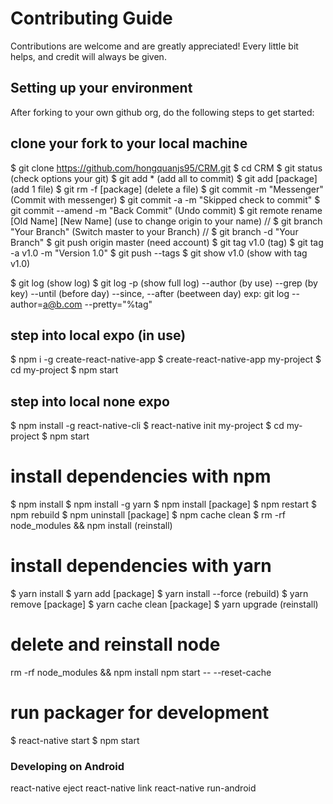 # Contributing Guide

Contributions are welcome and are greatly appreciated! Every little bit helps, and credit will
always be given.

## Setting up your environment

After forking to your own github org, do the following steps to get started:

## clone your fork to your local machine
$ git clone https://github.com/hongquanjs95/CRM.git
$ cd  CRM
$ git status (check options your git)
$ git add * (add all to commit)
$ git add [package] (add 1 file)
$ git rm -f [package] (delete a file)
$ git commit -m "Messenger" (Commit with messenger)
$ git commit -a -m "Skipped check to commit"
$ git commit --amend -m "Back Commit" (Undo commit)
$ git remote rename [Old Name] [New Name] (use to change origin to your name)
// $ git branch "Your Branch" (Switch master to your Branch)
// $ git branch -d "Your Branch"
$ git push origin master (need account)
$ git tag v1.0 (tag)
$ git tag -a v1.0 -m "Version 1.0"
$ git push --tags
$ git show v1.0 (show with tag v1.0)

$ git log (show log)
$ git log -p (show full log) --author (by use) --grep (by key) --until (before day) --since, --after (beetween day)
exp: git log --author=a@b.com --pretty="%tag"  
## step into local expo (in use)
$ npm i -g create-react-native-app
$ create-react-native-app my-project
$ cd my-project
$ npm start

## step into local none expo
$ npm install -g react-native-cli
$ react-native init my-project
$ cd my-project
$ npm start

# install dependencies with npm
$ npm install
$ npm install -g yarn
$ npm install [package]
$ npm restart
$ npm rebuild
$ npm uninstall [package]
$ npm cache clean
$ rm -rf node_modules && npm install (reinstall)

# install dependencies with yarn
$ yarn install
$ yarn add [package]
$ yarn install --force (rebuild)
$ yarn remove [package]
$ yarn cache clean [package]
$ yarn upgrade (reinstall)
# delete and reinstall node
rm -rf node_modules && npm install
npm start -- --reset-cache

# run packager for development
$ react-native start
$ npm start

### Developing on Android
react-native eject
react-native link
react-native run-android

